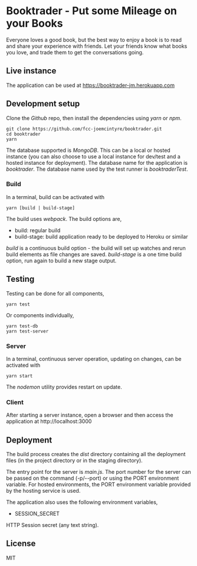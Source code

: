 # Booktrader - Put some Mileage on your Books

Everyone loves a good book, but the best way to enjoy a book is to read and
share your experience with friends. Let your friends know what books you
love, and trade them to get the conversations going.

## Live instance

The application can be used at https://booktrader-jm.herokuapp.com

## Development setup

Clone the *Github* repo, then install the dependencies using *yarn* or *npm*.

```
git clone https://github.com/fcc-joemcintyre/booktrader.git
cd booktrader
yarn
```

The database supported is *MongoDB*. This can be a local or hosted instance (you
can also choose to use a local instance for dev/test and a hosted instance for
deployment). The database name for the application is *booktrader*. The database
name used by the test runner is *booktraderTest*.

### Build

In a terminal, build can be activated with

```
yarn [build | build-stage]
```

The build uses *webpack*. The build options are,

- build: regular build
- build-stage: build application ready to be deployed to Heroku or similar

*build* is a continuous build option - the build will set up watches and rerun build
elements as file changes are saved.
*build-stage* is a one time build option, run again to build a new stage output.

## Testing

Testing can be done for all components,

```
yarn test
```

Or components individually,

```
yarn test-db
yarn test-server
```

### Server

In a terminal, continuous server operation, updating on changes, can be activated with

```
yarn start
```

The *nodemon* utility provides restart on update.

### Client

After starting a server instance, open a browser and then access the
application at http://localhost:3000

## Deployment

The build process creates the *dist* directory containing all the deployment
files (in the project directory or in the staging directory).

The entry point for the server is *main.js*.
The port number for the server can be passed on the command (-p/--port) or using
the PORT environment variable. For hosted environments, the PORT environment
variable provided by the hosting service is used.

The application also uses the following environment variables,

- SESSION_SECRET

HTTP Session secret (any text string).

## License
MIT
